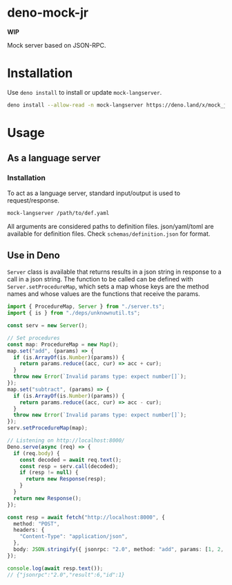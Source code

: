 # deno-mock-jr

**WIP**

Mock server based on JSON-RPC.

# Installation

Use `deno install` to install or update `mock-langserver`.

```bash
deno install --allow-read -n mock-langserver https://deno.land/x/mock_jr/main.ts
```

# Usage

## As a language server

### Installation

To act as a language server, standard input/output is used to request/response.

```bash
mock-langserver /path/to/def.yaml
```

All arguments are considered paths to definition files.
json/yaml/toml are available for definition files.
Check `schemas/definition.json` for format.

## Use in Deno

`Server` class is available that returns results in a json string in response to a call in a json string.
The function to be called can be defined with `Server.setProcedureMap`, which sets a map whose keys are the method names and whose values are the functions that receive the params.

```typescript
import { ProcedureMap, Server } from "./server.ts";
import { is } from "./deps/unknownutil.ts";

const serv = new Server();

// Set procedures
const map: ProcedureMap = new Map();
map.set("add", (params) => {
  if (is.ArrayOf(is.Number)(params)) {
    return params.reduce((acc, cur) => acc + cur);
  }
  throw new Error(`Invalid params type: expect number[]`);
});
map.set("subtract", (params) => {
  if (is.ArrayOf(is.Number)(params)) {
    return params.reduce((acc, cur) => acc - cur);
  }
  throw new Error(`Invalid params type: expect number[]`);
});
serv.setProcedureMap(map);

// Listening on http://localhost:8000/
Deno.serve(async (req) => {
  if (req.body) {
    const decoded = await req.text();
    const resp = serv.call(decoded);
    if (resp != null) {
      return new Response(resp);
    }
  }
  return new Response();
});
```

```typescript
const resp = await fetch("http://localhost:8000", {
  method: "POST",
  headers: {
    "Content-Type": "application/json",
  },
  body: JSON.stringify({ jsonrpc: "2.0", method: "add", params: [1, 2, "3"], id: 1 }),
});

console.log(await resp.text());
// {"jsonrpc":"2.0","result":6,"id":1}
```
